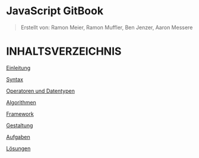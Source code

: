 # JavaScript GitBook

> Erstellt von: Ramon Meier, Ramon Muffler, Ben Jenzer, Aaron Messere
#

# INHALTSVERZEICHNIS

[Einleitung](EINLEITUNG.md)

[Syntax](SYNTAX.md)

[Operatoren und Datentypen](OPERATORENundDATENTYPEN.md)

[Algorithmen](FFALGORITHMEN.md)

[Framework](FRAMEWORKS.md)

[Gestaltung](GESTALTUNG.md)

[Aufgaben](Aufgaben/AUFGABEN.md)

[Lösungen](Aufgaben/LÖSUNGEN.md)
